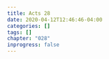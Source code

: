 ```yaml
---
title: Acts 28
date: 2020-04-12T12:46:46-04:00
categories: []
tags: []
chapter: "028"
inprogress: false
---
```


